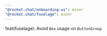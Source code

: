 ```yaml
---
"@rocket.chat/onboarding-ui": minor
"@rocket.chat/fuselage": minor
---
```


feat(fuselage): Avoid `Box` usage on `ButtonGroup`
